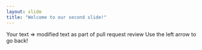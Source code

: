 ```yaml
---
layout: slide
title: "Welcome to our second slide!"
---
```

Your text => modified text as part of pull request review
Use the left arrow to go back!
